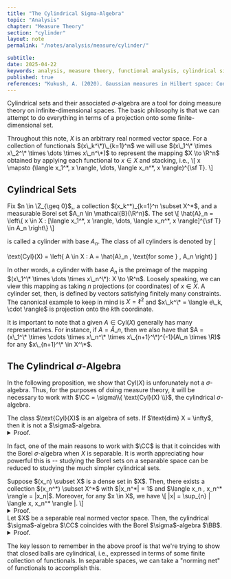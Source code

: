 ```yaml
---
title: "The Cylindrical Sigma-Algebra"
topic: "Analysis"
chapter: "Measure Theory"
section: "cylinder"
layout: note
permalink: "/notes/analysis/measure/cylinder/"

subtitle: 
date: 2025-04-22
keywords: analysis, measure theory, functional analysis, cylindrical sigma algebra, cylinder sets
published: true
references: "Kukush, A. (2020). Gaussian measures in Hilbert space: Construction and properties, Chapter 2, 4."
---
```


Cylindrical sets and their associated $\sigma$-algebra are a tool for doing measure theory on infinite-dimensional spaces. The basic philosophy is that we can attempt to do everything in terms of a projection onto some finite-dimensional set.


Throughout this note, $X$ is an arbitrary real normed vector space. For a collection of functionals $(x\_k^\*)\_{k=1}^n$ we will use $(x\_1^\* \times x\_2^\* \times \dots \times x\_n^\*)$ to represent the mapping $X \to \R^n$ obtained by applying each functional to $x \in X$ and stacking, i.e.,
\\[
x \mapsto (\langle x\_1^\*, x \rangle, \dots, \langle x\_n^\*, x \rangle)^{\sf T}.
\\]

## Cylindrical Sets


<div class='definition' name='Cylinder Sets'>
Fix $n \in \Z_{\geq 0}$,, a collection $(x_k^*)_{k=1}^n \subset X^*$, and a measurable Borel set $A_n \in \mathcal{B}(\R^n)$. The set
\[
\hat{A}_n = \left\{ x \in X : [\langle x_1^*, x \rangle, \dots, \langle x_n^*, x \rangle]^{\sf T} \in A_n \right\}
\]

is called a cylinder with base $A_n$. The class of all cylinders is denoted by 
\[

\text{Cyl}(X) = \left\{ A \in X : A = \hat{A}_n \, \text{for some } \, A_n \right\}
\]
</div>

In other words, a cylinder with base $A_n$ is the preimage of the mapping $(x\_1^\* \times \dots \times x\_n^\*): X \to \R^n$. Loosely speaking, we can view this mapping as taking $n$ projections (or coordinates) of $x \in X$. A cylinder set, then, is defined by vectors satisfying finitely many constraints. The canonical example to keep in mind is $X = \ell^2$ and $x\_k^\* = \langle e\_k, \cdot \rangle$ is projection onto the $k$th coordinate. 

It is important to note that a given $A \in \text{Cyl}(X)$ generally has many representatives. For instance, if $A = \hat{A}\_n$, then we also have that $A = (x\_1^\* \times \cdots \times x\_n^\* \times x\_{n+1}^\*)^{-1}(A\_n \times \R)$ for any $x\_{n+1}^\* \in X^\*$.

## The Cylindrical $\sigma$-Algebra

In the following proposition, we show that $\text{Cyl}(X)$ is unforunately not a $\sigma$-algebra. Thus, for the purposes of doing measure theory, it will be necessary to work with $\CC = \sigma\\{ \text{Cyl}(X) \\}$, the cylindrical $\sigma$-algebra.

<div class='proposition'>
The class $\text{Cyl}(X)$ is an algebra of sets. If $\text{dim} X = \infty$, then it is not a $\sigma$-algebra.
</div>
<details class='proof'>
<summary> Proof. </summary>
The set $\text{Cyl}(X)$ clearly contains $X$. If $A \in \text{Cyl}(X)$, then $A = \hat{A}_n$ for some base set $A_n \in \R^n$ and linear functionals $(x_k^*)_{k=1}^n$. Similarly, for $B \in \text{Cyl}(X)$, we have $B = \hat{B}_m$ for some $B_m \in \R^m$ and $(y_k^*)_{k=1}^m$. 


Then,
\begin{align}
X \setminus A &= \left\{x \in X : (x_1^* \times \dots \times x_n^*)(x) \in A_n^c \right\}
\end{align}
\begin{align}
A \cup B = \left\{ x : (x_1^* \times \dots \times x_n^* \times y_1^* \times \dots \times y_m^*)(x) \in (A_n \times \R^m) \cup (\R^n \times B_m) \right\}.
\end{align}

This shows that $\text{Cyl}(X)$ is an algebra.

<br><br> 
Conversely, suppose that $\text{dim}X = \infty$. It follows that the dual space is also infinite dimensional, and thus we can find a linearly independent sequence $(x_k^*)_{k=1}^\infty \subset X^*$. Let $S = \cap_{k=1}^\infty \text{ker}(x_k^*)$. Observe that each of the $\text{ker}(x_k^*)$'s is a cylindrical set. However, $S$ is not cylindrical. To show this, suppose for the sake of contradiction that $S$ takes the form
\begin{equation}
S = \left\{ x \in X : (z_1^* \times \dots \times z_m^*)(x) \in B_m \right\}.
\end{equation}

Let $K = \cap_{k=1}^m \text{ker}(z_k^*)$. We have that $K \subseteq S$. This is because if $x \in S$ and $z \in K$, then $x+z \in S$, and the fact that $0 \in S$. Thus, for any $n$, we see that $K \subseteq \text{ker}(x_n^*)$. A well-known theorem of linear algebra then implies that $x_n^* \in \text{span}(z_1^*, \dots, z_m^*)$. Once $n > m$, this contradicts the assumption that $(x_k^*)_{k=1}^\infty$ is linearly independent. Thus, $S$ cannot be cylindrical.
</details>

In fact, one of the main reasons to work with $\CC$ is that it coincides with the Borel $\sigma$-algebra when $X$ is separable. It is worth appreciating how powerful this is -- studying the Borel sets on a separable space can be reduced to studying the much simpler cylindrical sets.

<div class='lemma'>
Suppose $(x_n) \subset X$ is a dense set in $X$. Then, there exists a collection $(x_n^*) \subset X^*$ with $|x_n^*| = 1$ and $\langle x_n , x_n^* \rangle = |x_n|$. Moreover, for any $x \in X$, we have
\[
|x| = \sup_{n} | \langle x, x_n^* \rangle |.
\]
</div>
<details class='proof'>
<summary> Proof. </summary>
The existence of such a sequence $(x_n^*)_{n=1}^\infty$ is a well-known consequence of the Hahn-Banach theorem. For the second claim, note that $| \langle x_n^*, x \rangle| \leq |x|$ and so the supremum is at most $|x|$. On the other hand, thanks to density, we can find a sequence in $(x_n)_{n=1}^\infty$ converging to $x$. By the reverse triangle inequality,
\begin{align}
| \langle x_n^*, x \rangle| &\geq |\langle x_n, x_n^* \rangle| - |\langle x_n - x, x_n^* \rangle| \\
&\geq |x_n| - |x_n - x|.
\end{align}
Since the supremum is at most the limit, we conclude.
</details>

<div class='theorem' name="Mourier's Theorem">
Let $X$ be a separable real normed vector space. Then, the cylindrical $\sigma$-algebra $\CC$ coincides with the Borel $\sigma$-algebra $\BB$.
</div>
<details class='proof'>
<summary> Proof. </summary>
We first show $\CC \subseteq \BB$. Fix $A \in \CC$, so that $A = (x_1^* \times \dots \times x_n^*)^{-1}(A_n)$ for some Borel $A_n \in \R^n$. It is clear enough that the mapping $(x_1^* \times \dots \times x_n^*): X \to \R^n$ is continuous. In particular, it is then Borel measurable, and thus $A \in \BB$. 

<br><br>
Conversely, recall that since $X$ is separable, $\BB$ is generated by the closed balls in $X$. Moreover, there exists a countable dense subset $(x_n)_{n=1}^\infty \subset X$. By the previous lemma, we obtain a corresponding collection of norming functionals $(x_n^*)_{n=1}^\infty$. For some fixed $x_0 \in X$ and $r > 0$, note that the previous lemma shows that
\[
|x - x_0| \leq r \iff |\langle x -  x_0, x_n^* \rangle| \leq r \quad \forall n.
\]
In other words, we have that
\[
\overline{B}(x_0, r) = \bigcap_{n=1}^\infty \left\{ x \in X : \langle x - x_0, x_n^* \rangle \leq r \right\}.
\]

Thus we see that $\overline{B}(x_0, r) \in \CC$ is actually cylindrical. It follows that $\BB \subseteq \CC$.
</details>

The key lesson to remember in the above proof is that we're trying to show that closed balls are cylindrical, i.e., expressed in terms of some finite collection of functionals. In separable spaces, we can take a "norming net" of functionals to accomplish this. 
